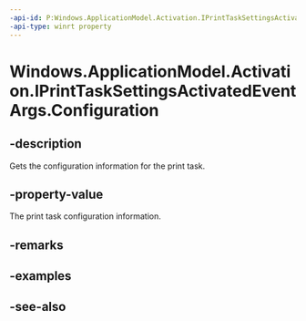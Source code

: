 ----api-id: P:Windows.ApplicationModel.Activation.IPrintTaskSettingsActivatedEventArgs.Configuration
-api-type: winrt property
---<!-- Property syntaxpublic Windows.Devices.Printers.Extensions.PrintTaskConfiguration Configuration { get; }--># Windows.ApplicationModel.Activation.IPrintTaskSettingsActivatedEventArgs.Configuration## -descriptionGets the configuration information for the print task.## -property-valueThe print task configuration information.## -remarks## -examples## -see-also